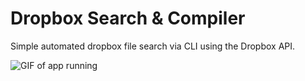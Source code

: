 # Dropbox Search & Compiler

Simple automated dropbox file search via CLI using the Dropbox API.

![GIF of app running](img/app-gif.gif)